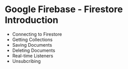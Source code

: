 # Google Firebase - Firestore Introduction

+ Connecting to Firestore
+ Getting Collections
+ Saving Documents
+ Deleting Documents
+ Real-time Listeners
+ Unsubcribing